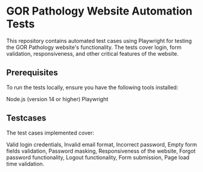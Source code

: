 # GOR Pathology Website Automation Tests

This repository contains automated test cases using Playwright for testing the GOR Pathology website's functionality. The tests cover login, form validation, responsiveness, and other critical features of the website.

## Prerequisites

To run the tests locally, ensure you have the following tools installed:

Node.js (version 14 or higher)
Playwright

## Testcases

The test cases implemented cover:

Valid login credentials,
Invalid email format,
Incorrect password,
Empty form fields validation,
Password masking,
Responsiveness of the website,
Forgot password functionality,
Logout functionality,
Form submission,
Page load time validation.










